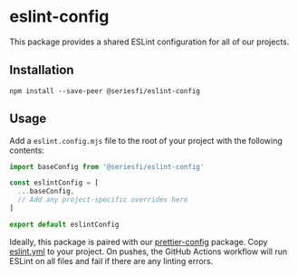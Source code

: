 # eslint-config

This package provides a shared ESLint configuration for all of our projects.

## Installation

```shell
npm install --save-peer @seriesfi/eslint-config
```

## Usage

Add a `eslint.config.mjs` file to the root of your project with the following contents:

```javascript
import baseConfig from '@seriesfi/eslint-config'

const eslintConfig = [
  ...baseConfig,
  // Add any project-specific overrides here
]

export default eslintConfig
```

Ideally, this package is paired with our [prettier-config](https://github.com/seriesfi/prettier-config) package.
Copy [eslint.yml](/.github/workflows/eslint.yml) to your project.
On pushes, the GitHub Actions workflow will run ESLint on all files and fail if there are any linting errors.
